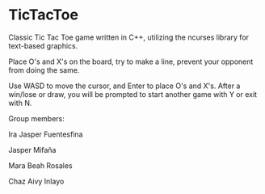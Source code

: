 # TicTacToe

Classic Tic Tac Toe game written in C++, utilizing the ncurses library for text-based graphics.

Place O's and X's on the board, try to make a line, prevent your opponent from doing the same.

Use WASD to move the cursor, and Enter to place O's and X's. After a win/lose or draw, you will be prompted to start another game with Y or exit with N.

Group members:

Ira Jasper Fuentesfina

Jasper Mifaña

Mara Beah Rosales

Chaz Aivy Inlayo
